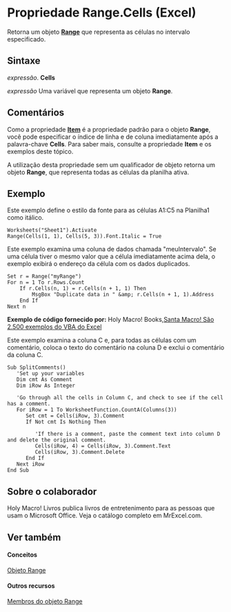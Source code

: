
# Propriedade Range.Cells (Excel)

Retorna um objeto  **[Range](b8207778-0dcc-4570-1234-f130532cc8cd.md)** que representa as células no intervalo especificado.


## Sintaxe

 _expressão_. **Cells**

 _expressão_ Uma variável que representa um objeto **Range**.


## Comentários

Como a propriedade  **[Item](f7d40273-5069-8a9d-14ee-19df225f864c.md)** é a propriedade padrão para o objeto **Range**, você pode especificar o índice de linha e de coluna imediatamente após a palavra-chave **Cells**. Para saber mais, consulte a propriedade **Item** e os exemplos deste tópico.

A utilização desta propriedade sem um qualificador de objeto retorna um objeto  **Range**, que representa todas as células da planilha ativa.


## Exemplo

Este exemplo define o estilo da fonte para as células A1:C5 na Planilha1 como itálico.


```
Worksheets("Sheet1").Activate 
Range(Cells(1, 1), Cells(5, 3)).Font.Italic = True
```

Este exemplo examina uma coluna de dados chamada "meuIntervalo". Se uma célula tiver o mesmo valor que a célula imediatamente acima dela, o exemplo exibirá o endereço da célula com os dados duplicados.




```
Set r = Range("myRange") 
For n = 1 To r.Rows.Count 
    If r.Cells(n, 1) = r.Cells(n + 1, 1) Then 
        MsgBox "Duplicate data in " &amp; r.Cells(n + 1, 1).Address 
    End If 
Next n
```

 **Exemplo de código fornecido por:** Holy Macro! Books,[Santa Macro! São 2.500 exemplos do VBA do Excel](http://www.mrexcel.com/store/index.php?l=product_detail&amp;p=1)

Este exemplo examina a coluna C e, para todas as células com um comentário, coloca o texto do comentário na coluna D e exclui o comentário da coluna C.




```
Sub SplitComments()
   'Set up your variables
   Dim cmt As Comment
   Dim iRow As Integer
   
   'Go through all the cells in Column C, and check to see if the cell has a comment.
   For iRow = 1 To WorksheetFunction.CountA(Columns(3))
      Set cmt = Cells(iRow, 3).Comment
      If Not cmt Is Nothing Then
      
         'If there is a comment, paste the comment text into column D and delete the original comment.
         Cells(iRow, 4) = Cells(iRow, 3).Comment.Text
         Cells(iRow, 3).Comment.Delete
      End If
   Next iRow
End Sub
```


## Sobre o colaborador
<a name="AboutContributor"> </a>

Holy Macro! Livros publica livros de entretenimento para as pessoas que usam o Microsoft Office. Veja o catálogo completo em MrExcel.com.


## Ver também
<a name="AboutContributor"> </a>


#### Conceitos


[Objeto Range](b8207778-0dcc-4570-1234-f130532cc8cd.md)
#### Outros recursos


[Membros do objeto Range](4336bf81-1e63-7e44-1792-baf366a027a7.md)